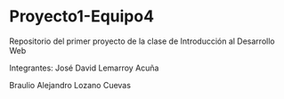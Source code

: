 # Proyecto1-Equipo4

Repositorio del primer proyecto de la clase de Introducción al Desarrollo Web

Integrantes:
José David Lemarroy Acuña

Braulio Alejandro Lozano Cuevas
